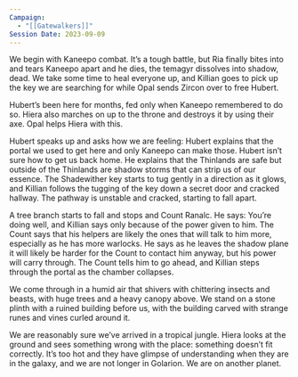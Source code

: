 ```yaml
---
Campaign:
  - "[[Gatewalkers]]"
Session Date: 2023-09-09
---
```

We begin with Kaneepo combat. It’s a tough battle, but Ria finally bites into and tears Kaneepo apart and he dies, the temagyr dissolves into shadow, dead. We take some time to heal everyone up, and Killian goes to pick up the key we are searching for while Opal sends Zircon over to free Hubert.

Hubert’s been here for months, fed only when Kaneepo remembered to do so. Hiera also marches on up to the throne and destroys it by using their axe. Opal helps Hiera with this.

Hubert speaks up and asks how we are feeling: Hubert explains that the portal we used to get here and only Kaneepo can make those. Hubert isn’t sure how to get us back home. He explains that the Thinlands are safe but outside of the Thinlands are shadow storms that can strip us of our essence. The Shadewither key starts to tug gently in a direction as it glows, and Killian follows the tugging of the key down a secret door and cracked hallway. The pathway is unstable and cracked, starting to fall apart.

A tree branch starts to fall and stops and Count Ranalc. He says: You’re doing well, and Killian says only because of the power given to him. The Count says that his helpers are likely the ones that will talk to him more, especially as he has more warlocks. He says as he leaves the shadow plane it will likely be harder for the Count to contact him anyway, but his power will carry through. The Count tells him to go ahead, and Killian steps through the portal as the chamber collapses.

We come through in a humid air that shivers with chittering insects and beasts, with huge trees and a heavy canopy above. We stand on a stone plinth with a ruined building before us, with the building carved with strange runes and vines curled around it.

We are reasonably sure we’ve arrived in a tropical jungle. Hiera looks at the ground and sees something wrong with the place: something doesn’t fit correctly. It’s too hot and they have glimpse of understanding when they are in the galaxy, and we are not longer in Golarion. We are on another planet.